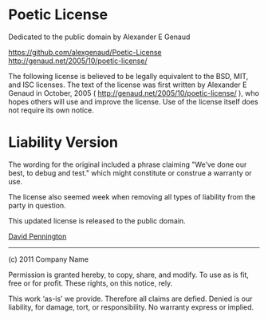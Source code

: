 Poetic License
==============
Dedicated to the public domain by Alexander E Genaud

https://github.com/alexgenaud/Poetic-License
http://genaud.net/2005/10/poetic-license/

The following license is believed to be legally equivalent to the BSD, MIT,
and ISC licenses. The text of the license was first written by Alexander E
Genaud in October, 2005 ( http://genaud.net/2005/10/poetic-license/ ),
who hopes others will use and improve the license. Use of the license itself
does not require its own notice.

Liability Version
=================

The wording for the original included a phrase claiming "We’ve done our best,
to debug and test." which might constitute or construe a warranty or use.

The license also seemed week when removing all types of liability from the party
in question.

This updated license is released to the public domain.

[David Pennington](http://davidpennington.me)

-------------------------------------

(c) 2011 Company Name

Permission is granted hereby,
to copy, share, and modify.
 To use as is fit,
 free or for profit.
These rights, on this notice, rely.

This work ‘as-is’ we provide.
Therefore all claims are defied.
 Denied is our liability,
 for damage, tort, or responsibility.
No warranty express or implied.
